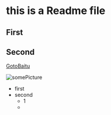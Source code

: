 # this is a Readme file
## First

## Second
[GotoBaitu](http://baidu.com)

![somePicture](https://ss0.bdstatic.com/5aV1bjqh_Q23odCf/static/superman/img/logo_top_ca79a146.png)


- first
- second
  * 1
  *
